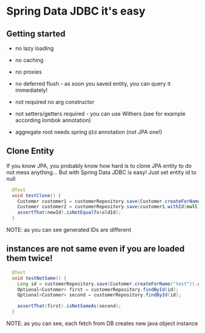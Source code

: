 # Spring Data JDBC it's easy

## Getting started

- no lazy loading
- no caching
- no proxies
- no deferred flush - as soon you saved entity, you can query it immediately!

- not required no arg constructor
- not setters/getters required - you can use Withers (see for example according lombok annotation)

- aggregate root needs spring `@Id` annotation (not JPA one!)

## Clone Entity
 
 If you know JPA, you probably know how hard is to clone JPA entity to do not mess anything...
 But with Spring Data JDBC is easy! Just set entity id to null
 
 ```java
   @Test
   void testClone() {
     Customer customer1 = customerRepository.save(Customer.createForName("ololo trololo"));
     Customer customer2 = customerRepository.save(customer1.withId(null));
     assertThat(newId).isNotEqualTo(oldId);
   }
 ```
 
NOTE: as you can see generated IDs are different

## instances are not same even if you are loaded them twice!

```java
  @Test
  void testNotSame() {
    Long id = customerRepository.save(Customer.createForName("test")).getId();
    Optional<Customer> first = customerRepository.findById(id);
    Optional<Customer> second = customerRepository.findById(id);

    assertThat(first).isNotSameAs(second);
  }
```

NOTE: as you can see, each fetch from DB creates new java object instance
